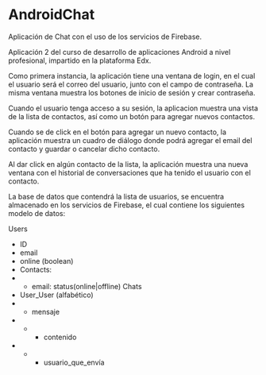 # AndroidChat

Aplicación de Chat con el uso de los servicios de Firebase.

Aplicación 2 del curso de desarrollo de aplicaciones Android a nivel profesional, impartido en la plataforma Edx.

Como primera instancia, la aplicación tiene una ventana de login, en el cual el usuario será el correo del usuario, junto con el campo de contraseña. La misma ventana muestra los botones de inicio de sesión y crear contraseña.

Cuando el usuario tenga acceso a su sesión, la aplicacion muestra una vista de la lista de contactos, así como un botón para agregar nuevos contactos.

Cuando se de click en el botón para agregar un nuevo contacto, la aplicación muestra un cuadro de diálogo donde podrá agregar el email del contacto y guardar o cancelar dicho contacto.

Al dar click en algún contacto de la lista, la aplicación muestra una nueva ventana con el historial de conversaciones que ha tenido el usuario con el contacto.

La base de datos que contendrá la lista de usuarios, se encuentra almacenado en los servicios de Firebase, el cual contiene los siguientes modelo de datos:

Users
- ID
- email
- online (boolean)
- Contacts:
- - email: status(online|offline)
Chats
- User_User (alfabético)
- - mensaje
- - - contenido
- - - usuario_que_envía